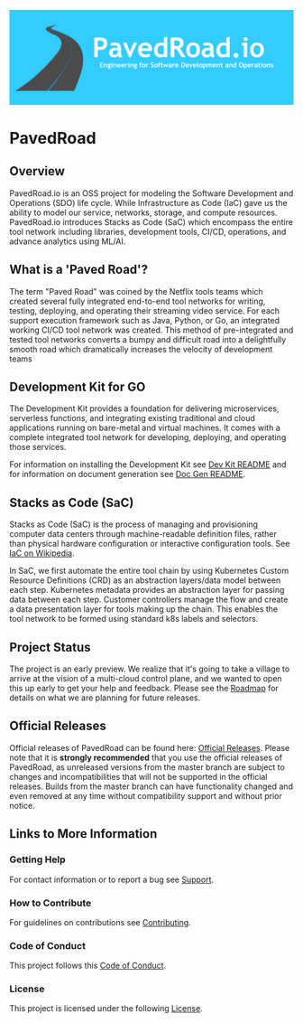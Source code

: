 <p align="center"><img src="https://github.com/pavedroad-io/kevlar-repo/blob/master/assets/images/banner.png" alt="PavedRoad.io"></p>

# PavedRoad
## Overview
PavedRoad.io is an OSS project for modeling the Software Development and Operations (SDO)
life cycle.
While Infrastructure as Code (IaC) gave us the ability to model our service, networks,
storage, and compute resources.
PavedRoad.io introduces Stacks as Code (SaC) which encompass the entire tool network
including libraries, development tools, CI/CD, operations, and advance analytics using ML/AI. 

## What is a 'Paved Road'?
The term "Paved Road" was coined by the Netflix tools teams which created several
fully integrated end-to-end tool networks for writing, testing, deploying, and
operating their streaming video service. For each support execution framework
such as Java, Python, or Go, an integrated working CI/CD tool network was created.
This method of pre-integrated and tested tool networks converts a bumpy and difficult road
into a delightfully smooth road which dramatically increases the velocity of development teams

## Development Kit for GO
The Development Kit provides a foundation for delivering microservices,
serverless functions, and integrating existing traditional and cloud applications
running on bare-metal and virtual machines.
It comes with a complete integrated tool network for developing, deploying,
and operating those services. 

For information on installing the Development Kit see [Dev Kit README](/devkit/README.md)
and for information on document generation see [Doc Gen README](/assets/README.md).

## Stacks as Code (SaC)
Stacks as Code (SaC) is the process of managing and provisioning computer data centers
through machine-readable definition files, rather than physical hardware configuration
or interactive configuration tools.
See [IaC on Wikipedia](https://en.wikipedia.org/wiki/Infrastructure_as_code).

In SaC, we first automate the entire tool chain by using Kubernetes Custom Resource
Definitions (CRD) as an abstraction layers/data model between each step.
Kubernetes metadata provides an abstraction layer for passing data between each step.
Customer controllers manage the flow and create a data presentation layer
for tools making up the chain.
This enables the tool network to be formed using standard k8s labels and selectors.

## Project Status

The project is an early preview.
We realize that it's going to take a village to arrive at the vision of a multi-cloud
control plane, and we wanted to open this up early to get your help and feedback.
Please see the [Roadmap](/ROADMAP.md) for details on what we are planning for future releases. 

## Official Releases

Official releases of PavedRoad can be found here:
[Official Releases](https://github.com/pavedroad-io/pavedroad/releases).
Please note that it is **strongly recommended** that you use the official releases
of PavedRoad, as unreleased versions from the master branch are subject to
changes and incompatibilities that will not be supported in the official releases.
Builds from the master branch can have functionality changed and even removed
at any time without compatibility support and without prior notice.

## Links to More Information

### Getting Help
For contact information or to report a bug see [Support](/SUPPORT.md).
### How to Contribute
For guidelines on contributions see [Contributing](/CONTRIBUTING.md).
### Code of Conduct
This project follows this [Code of Conduct](/CODE_OF_CONDUCT.md).
### License
This project is licensed under the following [License](/LICENSE).

